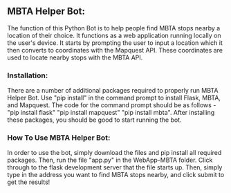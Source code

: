 <h2>MBTA Helper Bot:</h2>

The function of this Python Bot is to help people find MBTA stops nearby a location of their choice. It functions as a web application running locally on the user's device. It starts by prompting the user to input a location which it then converts to coordinates with the Mapquest API. These coordinates are used to locate nearby stops with the MBTA API.

<h3>Installation:</h3>

There are a number of additional packages required to properly run MBTA Helper Bot. Use "pip install" in the command prompt to install Flask, MBTA, and Mapquest. The code for the command prompt should be as follows - "pip install flask" "pip install mapquest" "pip install mbta". After installing these packages, you should be good to start running the bot.

<h3>How To Use MBTA Helper Bot:</h3>

In order to use the bot, simply download the files and pip install all required packages. Then, run the file "app.py" in the WebApp-MBTA folder. Click through to the flask development server that the file starts up. Then, simply type in the address you want to find MBTA stops nearby, and click submit to get the results!

